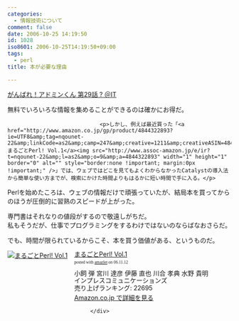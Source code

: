 ```yaml
---
categories:
  - 情報技術について
comment: false
date: 2006-10-25 14:19:50
id: 1028
iso8601: 2006-10-25T14:19:50+09:00
tags:
  - perl
title: 本が必要な理由

---
```


<div class="entry-body">
                                 <p><a title="がんばれ！アドミンくん 第29話 ? ＠IT" href="http://www.atmarkit.co.jp/fwin2k/itpropower/admin-kun/029/adminkun029.html">がんばれ！アドミンくん 第29話 ? ＠IT</a></p>

<p>無料でいろいろな情報を集めることができるのは確かにお得だ。</p>
                              
                                 <p>しかし、例えば最近買った「<a href="http://www.amazon.co.jp/gp/product/4844322893?ie=UTF8&amp;tag=nqounet-22&amp;linkCode=as2&amp;camp=247&amp;creative=1211&amp;creativeASIN=4844322893">まるごとPerl! Vol.1</a><img src="http://www.assoc-amazon.jp/e/ir?t=nqounet-22&amp;l=as2&amp;o=9&amp;a=4844322893" width="1" height="1" border="0" alt="" style="border:none !important; margin:0px !important;" />」では、ウェブではどこを見てもよくわからなかったCatalystの導入法から簡単な使い方までが、検索にかけた時間よりもはるかに短い時間で手に入る。</p>

<p>Perlを始めたころは、ウェブの情報だけで頑張っていたが、結局本を買ってからのほうが圧倒的に習熟のスピードが上がった。</p>

<p>専門書はそれなりの値段がするので敬遠しがちだ。<br />
私もそうだが、仕事でプログラミングをするわけではないのならばなおさらだ。</p>

<p>でも、時間が限られているからこそ、本を買う価値がある、というものだ。</p>

<div class="amazlet-box" style="margin-bottom:0px;"><div class="amazlet-image" style="float:left;"><a href="http://www.amazon.co.jp/exec/obidos/ASIN/4844322893/nqounet-22/ref=nosim/" name="amazletlink" id="amazletlink"><img src="http://images-jp.amazon.com/images/P/4844322893.09.MZZZZZZZ.jpg" alt="まるごとPerl! Vol.1" style="border: none;" /></a></div><div class="amazlet-info" style="float:left;margin-left:15px;line-height:120%"><div class="amazlet-name" style="margin-bottom:10px;line-height:120%"><a href="http://www.amazon.co.jp/exec/obidos/ASIN/4844322893/nqounet-22/ref=nosim/" name="amazletlink" id="amazletlink">まるごとPerl! Vol.1</a><div class="amazlet-powered-date" style="font-size:7pt;margin-top:5px;font-family:verdana;line-height:120%">posted with <a href="http://app.amazlet.com/amazlet/" title="まるごとPerl! Vol.1">amazlet</a> on 06.11.12</div></div><div class="amazlet-detail">小飼 弾 宮川 達彦 伊藤 直也 川合 孝典 水野 貴明 <br />インプレスコミュニケーションズ <br />売り上げランキング: 22695<br /></div><div class="amazlet-link" style="margin-top: 5px"><a href="http://www.amazon.co.jp/exec/obidos/ASIN/4844322893/nqounet-22/ref=nosim/" name="amazletlink" id="amazletlink">Amazon.co.jp で詳細を見る</a></div></div><div class="amazlet-footer" style="clear: left"></div></div>

                              </div>
    	